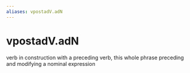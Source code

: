 ```yaml
---
aliases: vpostadV.adN
---
```

# vpostadV.adN

verb in construction with a preceding verb, this whole phrase preceding and modifying a nominal expression